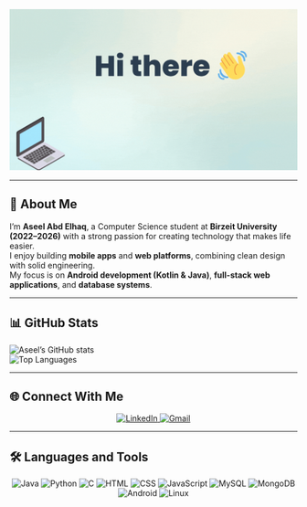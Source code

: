 <!-- 🎥 Banner -->
![Banner](https://github.com/AseelAbdElhaq/AseelAbdElhaq/blob/main/banner.gif?raw=true)

---

## 🚀 About Me
I’m **Aseel Abd Elhaq**, a Computer Science student at **Birzeit University (2022–2026)** with a strong passion for creating technology that makes life easier.  
I enjoy building **mobile apps** and **web platforms**, combining clean design with solid engineering.  
My focus is on **Android development (Kotlin & Java)**, **full-stack web applications**, and **database systems**.  

---

## 📊 GitHub Stats
![Aseel’s GitHub stats](https://github-readme-stats.vercel.app/api?username=AseelAbdElhaq&show_icons=true&title_color=0A66C2&icon_color=00BFFF&text_color=333333&bg_color=F0F8FF)  
![Top Languages](https://github-readme-stats.vercel.app/api/top-langs/?username=AseelAbdElhaq&layout=compact&title_color=0A66C2&icon_color=00BFFF&text_color=333333&bg_color=F0F8FF)

---

## 🌐 Connect With Me
<p align="center">
<a href="https://www.linkedin.com/in/aseel-abd-elhaq-7a446b318" target="_blank" rel="noopener noreferrer">
  <img src="https://img.icons8.com/fluency/48/linkedin.png" alt="LinkedIn"/>
</a>
<a href="mailto:aseelabdelhaq228@gmail.com" target="_blank" rel="noopener noreferrer">
  <img src="https://img.icons8.com/fluency/48/gmail-new.png" alt="Gmail"/>
</a>
</p>

---

## 🛠 Languages and Tools
<p align="center">
  <img src="https://img.icons8.com/color/48/java-coffee-cup-logo.png" alt="Java"/>
  <img src="https://img.icons8.com/color/48/python.png" alt="Python"/>
  <img src="https://img.icons8.com/color/48/c-programming.png" alt="C"/>
  <img src="https://img.icons8.com/color/48/html-5.png" alt="HTML"/>
  <img src="https://img.icons8.com/color/48/css3.png" alt="CSS"/>
  <img src="https://img.icons8.com/color/48/javascript.png" alt="JavaScript"/>
  <img src="https://img.icons8.com/color/48/mysql-logo.png" alt="MySQL"/>
  <img src="https://img.icons8.com/color/48/mongodb.png" alt="MongoDB"/>
  <img src="https://img.icons8.com/color/48/android-os.png" alt="Android"/>
  <img src="https://img.icons8.com/color/48/linux.png" alt="Linux"/>
</p>


